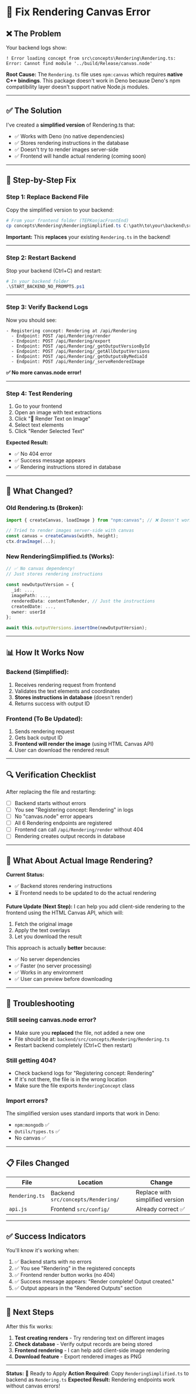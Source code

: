# 🔧 Fix Rendering Canvas Error

## ❌ The Problem

Your backend logs show:

```
! Error loading concept from src\concepts\Rendering\Rendering.ts:
Error: Cannot find module '../build/Release/canvas.node'
```

**Root Cause:** The `Rendering.ts` file uses `npm:canvas` which requires **native C++ bindings**. This package doesn't work in Deno because Deno's npm compatibility layer doesn't support native Node.js modules.

---

## ✅ The Solution

I've created a **simplified version** of Rendering.ts that:
- ✅ Works with Deno (no native dependencies)
- ✅ Stores rendering instructions in the database
- ✅ Doesn't try to render images server-side
- ✅ Frontend will handle actual rendering (coming soon)

---

## 🚀 Step-by-Step Fix

### **Step 1: Replace Backend File**

Copy the simplified version to your backend:

```powershell
# From your frontend folder (TEPKonjacFrontEnd)
cp concepts\Rendering\RenderingSimplified.ts C:\path\to\your\backend\src\concepts\Rendering\Rendering.ts
```

**Important:** This **replaces** your existing `Rendering.ts` in the backend!

---

### **Step 2: Restart Backend**

Stop your backend (Ctrl+C) and restart:

```powershell
# In your backend folder
.\START_BACKEND_NO_PROMPTS.ps1
```

---

### **Step 3: Verify Backend Logs**

Now you should see:

```
- Registering concept: Rendering at /api/Rendering
  - Endpoint: POST /api/Rendering/render
  - Endpoint: POST /api/Rendering/export
  - Endpoint: POST /api/Rendering/_getOutputVersionById
  - Endpoint: POST /api/Rendering/_getAllOutputVersions
  - Endpoint: POST /api/Rendering/_getOutputsByMediaId
  - Endpoint: POST /api/Rendering/_serveRenderedImage
```

**✅ No more canvas.node error!**

---

### **Step 4: Test Rendering**

1. Go to your frontend
2. Open an image with text extractions
3. Click "🎨 Render Text on Image"
4. Select text elements
5. Click "Render Selected Text"

**Expected Result:**
- ✅ No 404 error
- ✅ Success message appears
- ✅ Rendering instructions stored in database

---

## 🎨 What Changed?

### **Old Rendering.ts (Broken):**
```typescript
import { createCanvas, loadImage } from "npm:canvas"; // ❌ Doesn't work in Deno

// Tried to render images server-side with canvas
const canvas = createCanvas(width, height);
ctx.drawImage(...);
```

### **New RenderingSimplified.ts (Works):**
```typescript
// ✅ No canvas dependency!
// Just stores rendering instructions

const newOutputVersion = {
  _id: ...,
  imagePath: ...,
  renderedData: contentToRender, // Just the instructions
  createdDate: ...,
  owner: userId
};

await this.outputVersions.insertOne(newOutputVersion);
```

---

## 📊 How It Works Now

### **Backend (Simplified):**
1. Receives rendering request from frontend
2. Validates the text elements and coordinates
3. **Stores instructions in database** (doesn't render)
4. Returns success with output ID

### **Frontend (To Be Updated):**
1. Sends rendering request
2. Gets back output ID
3. **Frontend will render the image** (using HTML Canvas API)
4. User can download the rendered result

---

## 🔍 Verification Checklist

After replacing the file and restarting:

- [ ] Backend starts without errors
- [ ] You see "Registering concept: Rendering" in logs
- [ ] No "canvas.node" error appears
- [ ] All 6 Rendering endpoints are registered
- [ ] Frontend can call `/api/Rendering/render` without 404
- [ ] Rendering creates output records in database

---

## 🎯 What About Actual Image Rendering?

**Current Status:**
- ✅ Backend stores rendering instructions
- ⏳ Frontend needs to be updated to do the actual rendering

**Future Update (Next Step):**
I can help you add client-side rendering to the frontend using the HTML Canvas API, which will:
1. Fetch the original image
2. Apply the text overlays
3. Let you download the result

This approach is actually **better** because:
- ✅ No server dependencies
- ✅ Faster (no server processing)
- ✅ Works in any environment
- ✅ User can preview before downloading

---

## 🐛 Troubleshooting

### **Still seeing canvas.node error?**
- Make sure you **replaced** the file, not added a new one
- File should be at: `backend/src/concepts/Rendering/Rendering.ts`
- Restart backend completely (Ctrl+C then restart)

### **Still getting 404?**
- Check backend logs for "Registering concept: Rendering"
- If it's not there, the file is in the wrong location
- Make sure the file exports `RenderingConcept` class

### **Import errors?**
The simplified version uses standard imports that work in Deno:
- `npm:mongodb` ✅
- `@utils/types.ts` ✅
- No canvas ✅

---

## 📋 Files Changed

| File | Location | Change |
|------|----------|--------|
| `Rendering.ts` | Backend `src/concepts/Rendering/` | Replace with simplified version |
| `api.js` | Frontend `src/config/` | Already correct ✅ |

---

## ✅ Success Indicators

You'll know it's working when:

1. ✅ Backend starts with no errors
2. ✅ You see "Rendering" in the registered concepts
3. ✅ Frontend render button works (no 404)
4. ✅ Success message appears: "Render complete! Output created."
5. ✅ Output appears in the "Rendered Outputs" section

---

## 🚀 Next Steps

After this fix works:

1. **Test creating renders** - Try rendering text on different images
2. **Check database** - Verify output records are being stored
3. **Frontend rendering** - I can help add client-side image rendering
4. **Download feature** - Export rendered images as PNG

---

**Status:** 🔧 Ready to Apply
**Action Required:** Copy `RenderingSimplified.ts` to backend as `Rendering.ts`
**Expected Result:** Rendering endpoints work without canvas errors!
